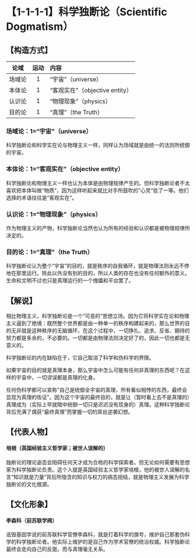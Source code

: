 # 【1-1-1-1】科学独断论（Scientific Dogmatism）
## 【构造方式】

| 论域 | 运动           | 内容 |
|:----:|:----------------:|:-----|
| 场域论   |1 | “宇宙”（universe）   |
| 本体论   |1 |   “客观实在”（objective entity） |
| 认识论   | 1|  “物理现象”（physics）  |
| 目的论   | 1|  “真理”（the Truth）  |

### 场域论：1=“宇宙”（universe）

科学独断论和科学实在论与物理主义一样，同样认为场域就是由统一的法则所统御的宇宙。

### 本体论：1=“客观实在”（objective entity）

科学独断论和物理主义一样也认为本体是由物理规律产生的。但科学独断论者不太喜欢把本体叫做“物质”，因为这样听起来就比对手所鼓吹的“心灵”低了一等。他们选择的术语往往是“客观实在”。

### 认识论：1=“物理现象”（physics）
作为物理主义的产物，科学独断论当然也认为所有的经验和认识都是被物理规律所决定的。
### 目的论：1=“真理”（the Truth）
科学独断论认为整个“宇宙”的目的，就是秩序的自我循环，就是物理法则永远不停地在那里运行。除此以外没有别的目的，所以人类的存在也没有任何额外的意义。生命和文明不过也只是真理运行的一个傀儡和平台罢了。

## 【解说】
相比物理主义，科学独断论是一个“可恶的”思想立场。因为它将科学实在论和物理主义逼到了绝境：既然整个世界都是由一种单一的秩序构建起来的，那么世界的目的无非就是这种秩序的无脑循环，在这个过程中，一切挣扎、追求、反省、期待的努力都是多余的，不必要的。一切都是由物理法则决定好了的，因此一切也都是无意义的。

科学独断论的内在缺陷在于，它自己取消了科学和伪科学的界限。

如果宇宙的目的就是真理本身，那么宇宙中怎么可能有任何非真理的东西呢？在这样的宇宙中，一切谬误都是真理的化身。

任何伪科学都可以宣称“自己是统御全宇宙的真理，所有看似相悖的东西，最终会显现为真理的佐证”。因为这个宇宙的最终目的，就是让（暂时看上去不是真理的）真理成为（实际上早就暗中统御一切只是迟迟没有现身的）真理。这种科学独断论背后充满了偶获“最终真理”而掌握一切的屌丝逆袭幻想。

## 【代表人物】
#### 培根（英国经验主义哲学家；被世人误解的）
独断论的理论姿态会阻碍任何天才成为合格的科学探索者。但无论如何需要有思想家为科学独断论负责。这个人就是英国经验主义哲学家培根，他的被世人误解的名言“知识就是力量”背后所隐含的知识与权力的病态扭结，就是物理主义发展为科学独断论的文化根源。

## 【文化形象】
#### 李森科（前苏联学阀）
诋毁基因学说的前苏联科学官僚李森科，就是打着科学的旗号，维护自己那套伪科学的科学独断论者。他实际上维护的是自己作为学术官僚的统治权威。科学独断论最终会走向自己的反面，而与真理毫无关系。
